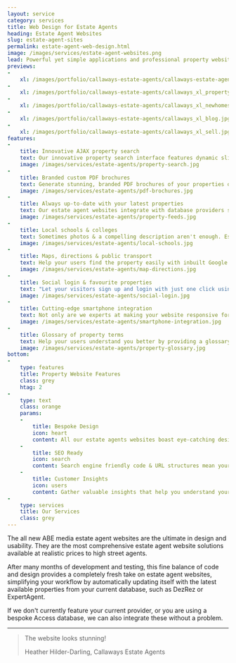 ```yaml
---
layout: service
category: services
title: Web Design for Estate Agents
heading: Estate Agent Websites
slug: estate-agent-sites
permalink: estate-agent-web-design.html
image: /images/services/estate-agent-websites.png
lead: Powerful yet simple applications and professional property websites for estate & lettings agents, offering the best in user-experience, whilst automating the task of selling property online.
previews:
-
    xl: /images/portfolio/callaways-estate-agents/callaways-estate-agents-homepage_xl.jpg
-
    xl: /images/portfolio/callaways-estate-agents/callaways_xl_property.jpg
-
    xl: /images/portfolio/callaways-estate-agents/callaways_xl_newhomes.jpg
-
    xl: /images/portfolio/callaways-estate-agents/callaways_xl_blog.jpg
-
    xl: /images/portfolio/callaways-estate-agents/callaways_xl_sell.jpg
features:
-
    title: Innovative AJAX property search
    text: Our innovative property search interface features dynamic sliders & instant property search results and is easily accessible from all pages of the site. This means it's not only child's play to use, but the search results update as the user selects their property preferences, thus allowing them to get a peek at properties they might not otherwise have seen.
    image: /images/services/estate-agents/property-search.jpg
-
    title: Branded custom PDF brochures
    text: Generate stunning, branded PDF brochures of your properties on-the-fly, which are customisable by the user. They select which data they would like included in the brochure (including photos, floorplans, EPC etc.) and create the brochure with one click, thus saving paper and ink - your contribution towards saving the environment.
    image: /images/services/estate-agents/pdf-brochures.jpg
-
    title: Always up-to-date with your latest properties
    text: Our estate agent websites integrate with database providers such as DezRez, so they are always up-to-date with your latest properties without having to enter them in multiple places.<br> Use a different provider than DezRez or even your own custom database? No problem! We can integrate most systems and don't even charge extra for major providers!
    image: /images/services/estate-agents/property-feeds.jpg
-
    title: Local schools & colleges
    text: Sometimes photos & a compelling description aren't enough. Especially when selling to families it's important for them to know what kind of education is available in the near vicinity. Forget having to spend hours manually compiling that data for your properties, our estate agent websites display a map showing your visitors all the local schools & colleges with links to Ofsted inspection data and exam performance results completely hands-free!
    image: /images/services/estate-agents/local-schools.jpg
-
    title: Maps, directions & public transport
    text: Help your users find the property easily with inbuilt Google Maps, featuring directions for driving, cycling and walking, as well as train & bus connections with live departure times. <br>Google Maps also features local amenities such as restaurants, sports clubs, shops & churches.
    image: /images/services/estate-agents/map-directions.jpg
-
    title: Social login & favourite properties
    text: "Let your visitors sign up and login with just one click using social profiles such as Google, LinkedIn or Facebook which, according to a case study by Janrain.com, has proven to increase registration rates by up to 50%. Potential clients can start adding properties to favourites in seconds, without the hassle of creating and remembering yet another username & password."
    image: /images/services/estate-agents/social-login.jpg
-
    title: Cutting-edge smartphone integration
    text: Not only are we experts at making your website responsive for mobile devices, we also integrate various types of QR codes. These include property specifications QR codes on the listings, to allow users to easily download the information to their phone, and contact QR codes on the contact & team pages to save your company and staff details to their phone without any hassle.
    image: /images/services/estate-agents/smartphone-integration.jpg
-
    title: Glossary of property terms
    text: Help your users understand you better by providing a glossary of property terms, which connects to all other parts of the site, including property listings and blog posts.<br> Property jargon is explained by simply hovering over a word in the copy, making your site more user-friendly, even to first-time buyers and landlords.
    image: /images/services/estate-agents/property-glossary.jpg
bottom:
-
    type: features
    title: Property Website Features
    class: grey
    htag: 2
-
    type: text
    class: orange
    params:
    -
        title: Bespoke Design
        icon: heart
        content: All our estate agents websites boast eye-catching designs  built around your brand to represent your business in the best possible way.
    -
        title: SEO Ready
        icon: search
        content: Search engine friendly code & URL structures mean your website already comes optimised for maximum search engine performance.
    -
        title: Customer Insights
        icon: users
        content: Gather valuable insights that help you understand your visitors better, increasing conversions and turning casual browsers into clients. 
-
    type: services
    title: Our Services
    class: grey
---
```

The all new ABE media estate agent websites are the ultimate in design and usability. They are the most comprehensive estate agent website solutions available at realistic prices to high street agents.

After many months of development and testing, this fine balance of code and design provides a completely fresh take on estate agent websites, simplifying your workflow by automatically updating itself with the latest available properties from your current database, such as DezRez or ExpertAgent. 
 
If we don't currently feature your current provider, or you are using a bespoke Access database, we can also integrate these without a problem.

<hr>

<blockquote>
        <p>The website looks stunning!</p>
        <footer>Heather Hilder-Darling, Callaways Estate Agents</footer>
      </blockquote>